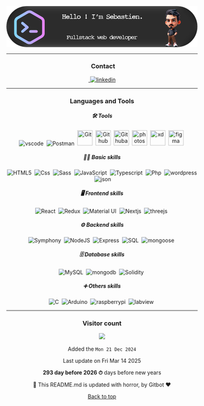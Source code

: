 ![Profile Banner](./images/github-header-image.png)

<hr />

<div align="center">
    <h3> Contact</h3>
    <a href="https://www.linkedin.com/in/s%C3%A9bastien-jeanne-dit-denis-13b15b113/">
        <img src="https://img.shields.io/badge/LinkedIn-0077B5?style=for-the-badge&logo=linkedin&logoColor=white" title="linkedin" alt="linkedin"/>
    </a>
</div>
<hr />

<div align="center">
    <h3>Languages and Tools</h3>
    <h5>🛠️ Tools</h5>
    <img src="https://cdn.jsdelivr.net/gh/devicons/devicon@latest/icons/vscode/vscode-original-wordmark.svg" title="vscode" alt="vscode" width="40" height="40"/>&nbsp;
    <img src="https://cdn.jsdelivr.net/gh/devicons/devicon@latest/icons/postman/postman-original.svg" title="Postman"  alt="Postman" width="40" height="40"/>&nbsp;
    <img src="https://cdn.jsdelivr.net/gh/devicons/devicon@latest/icons/git/git-original.svg" title="Git" **alt="Git" width="40" height="40"/>&nbsp;
    <img src="https://cdn.jsdelivr.net/gh/devicons/devicon@latest/icons/github/github-original-wordmark.svg" title="Github" **alt="Github" width="40" height="40"/>&nbsp;
    <img src="https://cdn.jsdelivr.net/gh/devicons/devicon@latest/icons/githubactions/githubactions-original.svg" title="Githubactions" **alt="Githubactions" width="40" height="40"/>&nbsp;
    <img src="https://cdn.jsdelivr.net/gh/devicons/devicon@latest/icons/photoshop/photoshop-original.svg" title="photoshop" **alt="photoshop" width="40" height="40"/>&nbsp;
    <img src="https://cdn.jsdelivr.net/gh/devicons/devicon@latest/icons/xd/xd-original.svg" title="xd" **alt="xd" width="40" height="40"/>&nbsp;
    <img src="https://cdn.jsdelivr.net/gh/devicons/devicon@latest/icons/figma/figma-original.svg" title="figma" **alt="figma" width="40" height="40"/>&nbsp;
    <h5>👨‍💻 Basic skills </h5>
    <img src="https://cdn.jsdelivr.net/gh/devicons/devicon@latest/icons/html5/html5-original.svg" title="HTML5" alt="HTML5" width="40" height="40"/>&nbsp;
    <img src="https://cdn.jsdelivr.net/gh/devicons/devicon@latest/icons/css3/css3-original.svg" title="Css" alt="Css" width="40" height="40"/>&nbsp;
    <img src="https://cdn.jsdelivr.net/gh/devicons/devicon@latest/icons/sass/sass-original.svg" title="Sass" alt="Sass" width="40" height="40"/>&nbsp;
    <img src="https://cdn.jsdelivr.net/gh/devicons/devicon@latest/icons/javascript/javascript-original.svg" title="JavaScript" alt="JavaScript" width="40" height="40"/>&nbsp;
    <img src="https://cdn.jsdelivr.net/gh/devicons/devicon@latest/icons/typescript/typescript-original.svg" title="Typescript"  alt="Typescript" width="40" height="40"/>&nbsp;
    <img src="https://cdn.jsdelivr.net/gh/devicons/devicon@latest/icons/php/php-original.svg" title="Php"  alt="Php" width="40" height="40"/>&nbsp;
    <img src="https://cdn.jsdelivr.net/gh/devicons/devicon@latest/icons/wordpress/wordpress-original.svg" title="wordpress" alt="wordpress" width="40" height="40"/>&nbsp;
    <img src="https://cdn.jsdelivr.net/gh/devicons/devicon@latest/icons/json/json-original.svg" title="json" alt="json" width="40" height="40"/>&nbsp;
    <h5>🖥️ Frontend skills </h5>
    <img src="https://cdn.jsdelivr.net/gh/devicons/devicon@latest/icons/react/react-original-wordmark.svg" title="React" alt="React" width="40" height="40"/>&nbsp;
    <img src="https://cdn.jsdelivr.net/gh/devicons/devicon@latest/icons/redux/redux-original.svg" title="Redux" alt="Redux " width="40" height="40"/>&nbsp;
    <img src="https://cdn.jsdelivr.net/gh/devicons/devicon@latest/icons/materialui/materialui-original.svg" title="Material UI" alt="Material UI" width="40" height="40"/>&nbsp;
    <img src="https://cdn.jsdelivr.net/gh/devicons/devicon@latest/icons/nextjs/nextjs-original.svg" title="Nextjs"  alt="Nextjs" width="40" height="40"/>&nbsp;
    <img src="https://cdn.jsdelivr.net/gh/devicons/devicon@latest/icons/threejs/threejs-original-wordmark.svg" title="threejs"  alt="threejs" width="40" height="40"/>&nbsp;
    <h5>⚙️ Backend skills </h5>
    <img src="https://cdn.jsdelivr.net/gh/devicons/devicon@latest/icons/symfony/symfony-original-wordmark.svg" title="Symphony"  alt="Symphony" width="40" height="40"/>&nbsp;
    <img src="https://cdn.jsdelivr.net/gh/devicons/devicon@latest/icons/nodejs/nodejs-original-wordmark.svg" title="NodeJS" alt="NodeJS" width="40" height="40"/>&nbsp;
    <img src="https://cdn.jsdelivr.net/gh/devicons/devicon@latest/icons/express/express-original.svg" title="Express" alt="Express" width="40" height="40"/>&nbsp;
    <img src="https://cdn.jsdelivr.net/gh/devicons/devicon@latest/icons/azuresqldatabase/azuresqldatabase-original.svg" title="SQL"  alt="SQL" width="40" height="40"/>&nbsp;
    <img src="https://cdn.jsdelivr.net/gh/devicons/devicon@latest/icons/mongoose/mongoose-original-wordmark.svg" title="mongoose"  alt="mongoose" width="40" height="40"/>&nbsp;
    <h5>🗄️ Database skills </h5>
    <img src="https://cdn.jsdelivr.net/gh/devicons/devicon@latest/icons/mysql/mysql-original-wordmark.svg" title="MySQL"  alt="MySQL" width="40" height="40"/>&nbsp;
    <img src="https://cdn.jsdelivr.net/gh/devicons/devicon@latest/icons/mongodb/mongodb-original-wordmark.svg" title="mongodb"  alt="mongodb" width="40" height="40"/>&nbsp;
    <img src="https://cdn.jsdelivr.net/gh/devicons/devicon@latest/icons/solidity/solidity-original.svg"  title="Solidity" alt="Solidity" width="40" height="40"/>&nbsp;
    <h5>➕ Others skills </h5>
    <img src="https://cdn.jsdelivr.net/gh/devicons/devicon@latest/icons/c/c-original.svg" title="C" alt="C" width="40" height="40"/>&nbsp;
    <img src="https://cdn.jsdelivr.net/gh/devicons/devicon@latest/icons/arduino/arduino-original-wordmark.svg" title="Arduino" alt="Arduino" width="40" height="40"/>&nbsp;
    <img src="https://cdn.jsdelivr.net/gh/devicons/devicon@latest/icons/raspberrypi/raspberrypi-original-wordmark.svg" title="raspberrypi" alt="raspberrypi" width="40" height="40"/>&nbsp;
    <img src="https://cdn.jsdelivr.net/gh/devicons/devicon@latest/icons/labview/labview-original-wordmark.svg" title="labview" alt="labview" width="40" height="40"/>&nbsp;
</div>
<hr />

<!--
Basic skills :

![Static Badge](https://img.shields.io/badge/html5-black?style=for-the-badge&logo=html5&logoColor=white&color=%23FF6600)
![Static Badge](https://img.shields.io/badge/css-black?style=for-the-badge&logo=css3&color=%23663399)
![JavaScript](https://img.shields.io/badge/JavaScript-F7DF1E?style=for-the-badge&logo=javascript&logoColor=black)
![JavaScript](https://img.shields.io/badge/JavaScript-F7DF1E?style=for-the-badge&logo=javascript&logoColor=black)

Frontend skills :


![React](https://img.shields.io/badge/React-61DAFB?style=for-the-badge&logo=react&logoColor=black)

Backend skills :



![Node.js](https://img.shields.io/badge/Node.js-339933?style=for-the-badge&logo=node-dot-js&logoColor=white)

Database skills : 


![Static Badge](https://img.shields.io/badge/solidity-black?style=for-the-badge&logo=solidity&color=%235554d9)

![Python](https://img.shields.io/badge/Python-3776AB?style=for-the-badge&logo=python&logoColor=white)
## Statistiques GitHub
![Contributions](https://github-readme-stats.vercel.app/api?username=votre-nom-d-utilisateur&show_icons=true&theme=radical)
![Langues](https://github-readme-stats.vercel.app/api/top-langs/?username=votre-nom-d-utilisateur&layout=compact&theme=radical)

Here are some ideas to get you started:

- 🔭 I’m currently working on ...
- 🌱 I’m currently learning ...
- 👯 I’m looking to collaborate on ...
- 🤔 I’m looking for help with ...
- 💬 Ask me about ...
- 📫 How to reach me: ...
- 😄 Pronouns: ...
- ⚡ Fun fact: ...
### Visitor count
-->

<div align="center">
<h3>Visitor count</h3>
<img src="https://profile-counter.glitch.me/s-jdd/count.svg" />
<di>

Added the `Mon 21 Dec 2024`

Last update on Fri Mar 14 2025

**293 day before 2026 ⏱** days before new years

🤖 This README.md is updated with horror, by Gitbot ❤️

[Back to top](#top)
